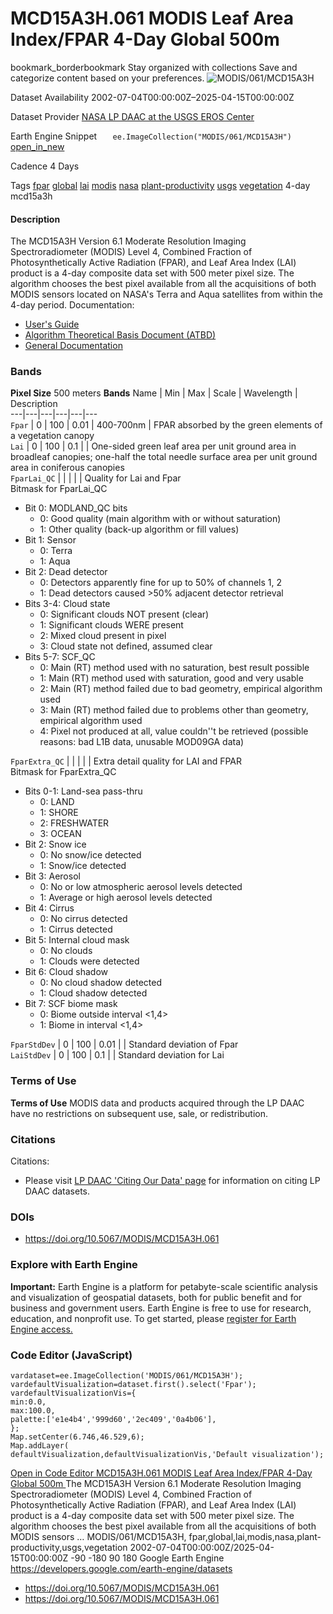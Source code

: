  
#  MCD15A3H.061 MODIS Leaf Area Index/FPAR 4-Day Global 500m 
bookmark_borderbookmark Stay organized with collections  Save and categorize content based on your preferences. 
![MODIS/061/MCD15A3H](https://developers.google.com/earth-engine/datasets/images/MODIS/MODIS_061_MCD15A3H_sample.png) 

Dataset Availability
    2002-07-04T00:00:00Z–2025-04-15T00:00:00Z 

Dataset Provider
     [ NASA LP DAAC at the USGS EROS Center ](https://doi.org/10.5067/MODIS/MCD15A3H.061) 

Earth Engine Snippet
     `    ee.ImageCollection("MODIS/061/MCD15A3H")   ` [ open_in_new ](https://code.earthengine.google.com/?scriptPath=Examples:Datasets/MODIS/MODIS_061_MCD15A3H) 

Cadence
    4 Days 

Tags
     [fpar](https://developers.google.com/earth-engine/datasets/tags/fpar) [global](https://developers.google.com/earth-engine/datasets/tags/global) [lai](https://developers.google.com/earth-engine/datasets/tags/lai) [modis](https://developers.google.com/earth-engine/datasets/tags/modis) [nasa](https://developers.google.com/earth-engine/datasets/tags/nasa) [plant-productivity](https://developers.google.com/earth-engine/datasets/tags/plant-productivity) [usgs](https://developers.google.com/earth-engine/datasets/tags/usgs) [vegetation](https://developers.google.com/earth-engine/datasets/tags/vegetation)
4-day
mcd15a3h
#### Description
The MCD15A3H Version 6.1 Moderate Resolution Imaging Spectroradiometer (MODIS) Level 4, Combined Fraction of Photosynthetically Active Radiation (FPAR), and Leaf Area Index (LAI) product is a 4-day composite data set with 500 meter pixel size. The algorithm chooses the best pixel available from all the acquisitions of both MODIS sensors located on NASA's Terra and Aqua satellites from within the 4-day period.
Documentation:
  * [User's Guide](https://lpdaac.usgs.gov/documents/624/MOD15_User_Guide_V6.pdf)
  * [Algorithm Theoretical Basis Document (ATBD)](https://lpdaac.usgs.gov/documents/90/MOD15_ATBD.pdf)
  * [General Documentation](https://ladsweb.modaps.eosdis.nasa.gov/filespec/MODIS/61/MCD15A3H)


### Bands
**Pixel Size** 500 meters 
**Bands**
Name | Min | Max | Scale | Wavelength | Description  
---|---|---|---|---|---  
`Fpar` |  0  |  100  | 0.01 | 400-700nm | FPAR absorbed by the green elements of a vegetation canopy  
`Lai` |  0  |  100  | 0.1 |  | One-sided green leaf area per unit ground area in broadleaf canopies; one-half the total needle surface area per unit ground area in coniferous canopies  
`FparLai_QC` |  |  |  |  | Quality for Lai and Fpar  
Bitmask for FparLai_QC
  * Bit 0: MODLAND_QC bits 
    * 0: Good quality (main algorithm with or without saturation)
    * 1: Other quality (back-up algorithm or fill values)
  * Bit 1: Sensor 
    * 0: Terra
    * 1: Aqua
  * Bit 2: Dead detector 
    * 0: Detectors apparently fine for up to 50% of channels 1, 2
    * 1: Dead detectors caused >50% adjacent detector retrieval
  * Bits 3-4: Cloud state 
    * 0: Significant clouds NOT present (clear)
    * 1: Significant clouds WERE present
    * 2: Mixed cloud present in pixel
    * 3: Cloud state not defined, assumed clear
  * Bits 5-7: SCF_QC 
    * 0: Main (RT) method used with no saturation, best result possible
    * 1: Main (RT) method used with saturation, good and very usable
    * 2: Main (RT) method failed due to bad geometry, empirical algorithm used
    * 3: Main (RT) method failed due to problems other than geometry, empirical algorithm used
    * 4: Pixel not produced at all, value couldn''t be retrieved (possible reasons: bad L1B data, unusable MOD09GA data)

  
`FparExtra_QC` |  |  |  |  | Extra detail quality for LAI and FPAR  
Bitmask for FparExtra_QC
  * Bits 0-1: Land-sea pass-thru 
    * 0: LAND
    * 1: SHORE
    * 2: FRESHWATER
    * 3: OCEAN
  * Bit 2: Snow ice 
    * 0: No snow/ice detected
    * 1: Snow/ice detected
  * Bit 3: Aerosol 
    * 0: No or low atmospheric aerosol levels detected
    * 1: Average or high aerosol levels detected
  * Bit 4: Cirrus 
    * 0: No cirrus detected
    * 1: Cirrus detected
  * Bit 5: Internal cloud mask 
    * 0: No clouds
    * 1: Clouds were detected
  * Bit 6: Cloud shadow 
    * 0: No cloud shadow detected
    * 1: Cloud shadow detected
  * Bit 7: SCF biome mask 
    * 0: Biome outside interval <1,4>
    * 1: Biome in interval <1,4>

  
`FparStdDev` |  0  |  100  | 0.01 |  | Standard deviation of Fpar  
`LaiStdDev` |  0  |  100  | 0.1 |  | Standard deviation for Lai  
### Terms of Use
**Terms of Use**
MODIS data and products acquired through the LP DAAC have no restrictions on subsequent use, sale, or redistribution.
### Citations
Citations:
  * Please visit [LP DAAC 'Citing Our Data' page](https://lpdaac.usgs.gov/citing_our_data) for information on citing LP DAAC datasets.


### DOIs
  * [ https://doi.org/10.5067/MODIS/MCD15A3H.061 ](https://doi.org/10.5067/MODIS/MCD15A3H.061)


### Explore with Earth Engine
**Important:** Earth Engine is a platform for petabyte-scale scientific analysis and visualization of geospatial datasets, both for public benefit and for business and government users. Earth Engine is free to use for research, education, and nonprofit use. To get started, please [register for Earth Engine access.](https://console.cloud.google.com/earth-engine)
### Code Editor (JavaScript)
```
vardataset=ee.ImageCollection('MODIS/061/MCD15A3H');
vardefaultVisualization=dataset.first().select('Fpar');
vardefaultVisualizationVis={
min:0.0,
max:100.0,
palette:['e1e4b4','999d60','2ec409','0a4b06'],
};
Map.setCenter(6.746,46.529,6);
Map.addLayer(
defaultVisualization,defaultVisualizationVis,'Default visualization');
```
[ Open in Code Editor ](https://code.earthengine.google.com/?scriptPath=Examples:Datasets/MODIS/MODIS_061_MCD15A3H)
[ MCD15A3H.061 MODIS Leaf Area Index/FPAR 4-Day Global 500m ](https://developers.google.com/earth-engine/datasets/catalog/MODIS_061_MCD15A3H)
The MCD15A3H Version 6.1 Moderate Resolution Imaging Spectroradiometer (MODIS) Level 4, Combined Fraction of Photosynthetically Active Radiation (FPAR), and Leaf Area Index (LAI) product is a 4-day composite data set with 500 meter pixel size. The algorithm chooses the best pixel available from all the acquisitions of both MODIS sensors …
MODIS/061/MCD15A3H, fpar,global,lai,modis,nasa,plant-productivity,usgs,vegetation 
2002-07-04T00:00:00Z/2025-04-15T00:00:00Z
-90 -180 90 180 
Google Earth Engine
https://developers.google.com/earth-engine/datasets
  * [ https://doi.org/10.5067/MODIS/MCD15A3H.061 ](https://doi.org/https://doi.org/10.5067/MODIS/MCD15A3H.061)
  * [ https://doi.org/10.5067/MODIS/MCD15A3H.061 ](https://doi.org/https://developers.google.com/earth-engine/datasets/catalog/MODIS_061_MCD15A3H)


